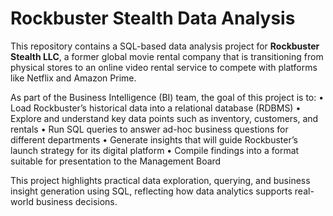 # Rockbuster Stealth Data Analysis
This repository contains a SQL-based data analysis project for **Rockbuster Stealth LLC**, a former global movie rental company that is transitioning from physical stores to an online video rental service to compete with platforms like Netflix and Amazon Prime.

As part of the Business Intelligence (BI) team, the goal of this project is to:
	•	Load Rockbuster’s historical data into a relational database (RDBMS)
	•	Explore and understand key data points such as inventory, customers, and rentals
	•	Run SQL queries to answer ad-hoc business questions for different departments
	•	Generate insights that will guide Rockbuster’s launch strategy for its digital platform
	•	Compile findings into a format suitable for presentation to the Management Board

This project highlights practical data exploration, querying, and business insight generation using SQL, reflecting how data analytics supports real-world business decisions.
